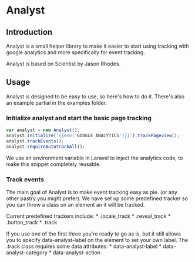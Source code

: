 # Analyst

## Introduction

Analyst is a small helper library to make it easier to start using tracking with google analytics and more specifically for event tracking.

Analyst is based on Scientist by Jason Rhodes.

## Usage

Analyst is designed to be easy to use, so here's how to do it.
There's also an example partial in the examples folder.

### Initialize analyst and start the basic page tracking

```javascript
var analyst = new Analyst();
analyst.initialize('{{env('GOOGLE_ANALYTICS')}}').trackPageview();
analyst.trackEvents();
analyst.requireAutotrackAll();
```

We use an environment variable in Laravel to inject the analytics code, to make this snippet completely reusable.


### Track events

The main goal of Analyst is to make event tracking easy as pie. (or any other pastry you might prefer).
We have set up some predefined tracker so you can throw a class on an element an it will be tracked.

Current predefined trackers include: * .locale_track
                                     * .reveal_track
                                     * .button_track
                                     * .track                              

If you use one of the first three you're ready to go as is, but it still allows you to specify data-analyst-label on the element to set your own label.
The .track class requires some data attributes: * data-analyst-label
                                                * data-analyst-category
                                                * data-analyst-action
